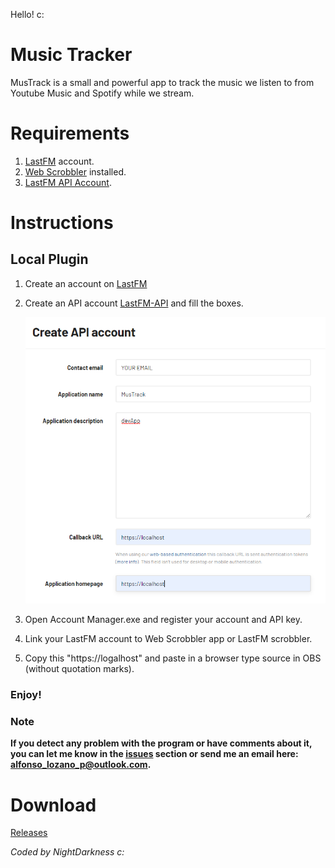 Hello! c:

# Music Tracker

MusTrack is a small and powerful app to track the music we listen to from Youtube Music and Spotify while we stream.

# Requirements

1) [LastFM](https://www.last.fm/es/) account.
2) [Web Scrobbler](https://chrome.google.com/webstore/detail/web-scrobbler/hhinaapppaileiechjoiifaancjggfjm?hl=en) installed.
3) [LastFM API Account](https://www.last.fm/api/account/create).

# Instructions

## Local Plugin

1) Create an account on [LastFM](https://www.last.fm/es/)
2) Create an API account [LastFM-API](https://www.last.fm/api/account/create) and fill the boxes.

    ![API Instructions](/images/lastfmapi.png)


3) Open Account Manager.exe and register your account and API key.
4) Link your LastFM account to Web Scrobbler app or LastFM scrobbler.
5) Copy this "https://logalhost" and paste in a browser type source in OBS (without quotation marks).

### Enjoy!

### Note

**If you detect any problem with the program or have comments about it, you can let me know in the [issues](https://github.com/NIghtDarkness/MusTrack/issues) section or send me an email here: alfonso_lozano_p@outlook.com.**

# Download

[Releases](https://github.com/NIghtDarkness/MusTrack/releases)

_Coded by NightDarkness c:_